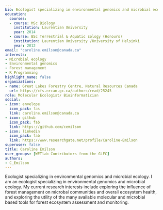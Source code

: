 ```yaml
--- 
bio: Ecologist specializing in environmental genomics and microbial ecology.
education:
  courses:
  - course: MSc Biology
    institution: Laurentian University
    year: 2014
  - course: BSc Terrestrial & Aquatic Eology (Honours)
    institution: Laurentian University /University of Helsinki
    year: 2012
email: "caroline.emilson@canada.ca"
interests:
- Microbial ecology
- Environmental genomics
- Forest management
- R Programming
highlight_name: false
organizations:
- name: Great Lakes Forestry Centre, Natural Resources Canada
  url: https://cfs.nrcan.gc.ca/authors/read/25245
role: Molecular Ecologist/ Bioinformatician
social:
- icon: envelope
  icon_pack: fas
  link: caroline.emilson@canada.ca
- icon: github
  icon_pack: fab
  link: https://github.com/cemilson
- icon: linkedin
  icon_pack: fab
  link: https://www.researchgate.net/profile/Caroline-Emilson
superuser: false
title: Caroline Emilson
user_groups: [WETlab Contributors from the GLFC]
authors:
- C_Emilson
---
```


Ecologist specializing in environmental genomics and microbial ecology.
I am an ecologist specializing in environmental genomics and microbial ecology. My current research interests include exploring the influence of forest management on microbal communities and overall ecosystem health, and exploring the utility of the many available molecular and microbial based tools for forest ecosystem assessment and monitoring.
